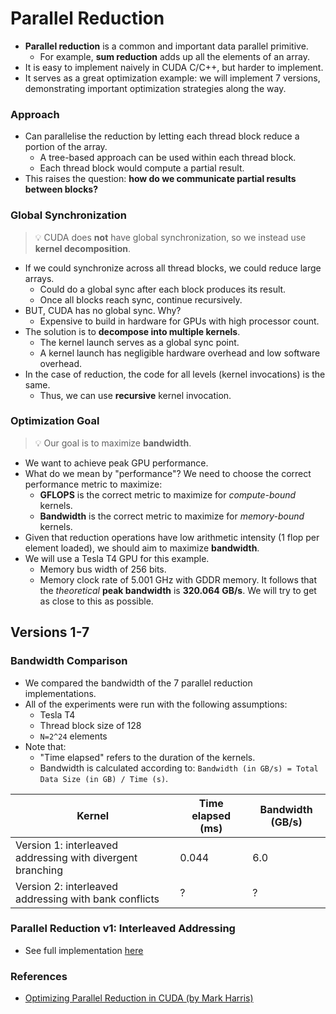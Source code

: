 # Parallel Reduction
- **Parallel reduction** is a common and important data parallel primitive. 
    - For example, **sum reduction** adds up all the elements of an array. 
- It is easy to implement naively in CUDA C/C++, but harder to implement.
- It serves as a great optimization example: we will implement 7 versions, demonstrating 
important optimization strategies along the way.  

### Approach
- Can parallelise the reduction by letting each thread block reduce a portion of the array. 
    - A tree-based approach can be used within each thread block. 
    - Each thread block would compute a partial result. 
- This raises the question: **how do we communicate partial results between blocks?**

### Global Synchronization
> 💡 CUDA does **not** have global synchronization, so we instead use **kernel decomposition**.

- If we could synchronize across all thread blocks, we could reduce large arrays. 
    - Could do a global sync after each block produces its result.
    - Once all blocks reach sync, continue recursively. 
- BUT, CUDA has no global sync. Why?
    - Expensive to build in hardware for GPUs with high processor count. 
- The solution is to **decompose into multiple kernels**. 
    - The kernel launch serves as a global sync point. 
    - A kernel launch has negligible hardware overhead and low software overhead. 
- In the case of reduction, the code for all levels (kernel invocations) is the same. 
    - Thus, we can use **recursive** kernel invocation. 

### Optimization Goal
> 💡 Our goal is to maximize **bandwidth**. 

- We want to achieve peak GPU performance. 
- What do we mean by "performance"? We need to choose the correct performance metric to maximize:
    - **GFLOPS** is the correct metric to maximize for *compute-bound* kernels.
    - **Bandwidth** is the correct metric to maximize for *memory-bound* kernels.
- Given that reduction operations have low arithmetic intensity (1 flop per element loaded), we should aim to maximize **bandwidth**. 
- We will use a Tesla T4 GPU for this example. 
    - Memory bus width of 256 bits.
    - Memory clock rate of 5.001 GHz with GDDR memory.
    It follows that the *theoretical* **peak bandwidth** is **320.064 GB/s**. We will try to get as close to this as possible. 

## Versions 1-7
### Bandwidth Comparison
- We compared the bandwidth of the 7 parallel reduction implementations. 
- All of the experiments were run with the following assumptions:
    - Tesla T4
    - Thread block size of 128
    - `N=2^24` elements
- Note that:
    - "Time elapsed" refers to the duration of the kernels. 
    - Bandwidth is calculated according to: `Bandwidth (in GB/s) = Total Data Size (in GB) / Time (s)`. 

| Kernel      | Time elapsed (ms) | Bandwidth (GB/s) |
|------------------|-----------------|-----------------------------|
| Version 1: interleaved addressing with divergent branching | 0.044               | 6.0                       |
| Version 2: interleaved addressing with bank conflicts | ?               | ?                      |

### Parallel Reduction v1: Interleaved Addressing
- See full implementation [here](../src/parallel_reduction_diverged.cu)



### References
- [Optimizing Parallel Reduction in CUDA (by Mark Harris)](https://developer.download.nvidia.com/assets/cuda/files/reduction.pdf)
